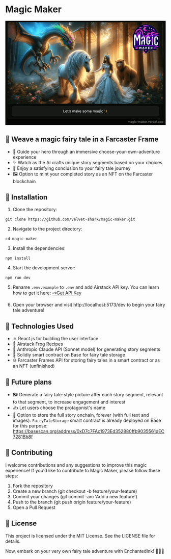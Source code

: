 # Magic Maker

![Magic Maker Logo](./welcome-screen.png)

## 🌈 Weave a magic fairy tale in a Farcaster Frame

- 🏰 Guide your hero through an immersive choose-your-own-adventure experience
- ✨ Watch as the AI crafts unique story segments based on your choices
- 📜 Enjoy a satisfying conclusion to your fairy tale journey
- 🖼️ Option to mint your completed story as an NFT on the Farcaster blockchain

## 🔧 Installation

1. Clone the repository:

```
git clone https://github.com/velvet-shark/magic-maker.git
```

2. Navigate to the project directory:

```
cd magic-maker
```

3. Install the dependencies:

```
npm install
```

4. Start the development server:

```
npm run dev
```

5. Rename `.env.example` to `.env` and add Airstack API key. You can learn how to get it here: [🗝️Get API Key](https://docs.airstack.xyz/airstack-docs-and-faqs/get-started/get-api-key)

6. Open your browser and visit http://localhost:5173/dev to begin your fairy tale adventure!

## 🎨 Technologies Used

- ⚛️ React.js for building the user interface
- 🐸 Airstack Frog Recipes
- 🤖 Anthropic Claude API (Sonnet model) for generating story segments
- 🔵 Solidiy smart contract on Base for fairy tale storage
- 🌐 Farcaster Frames API for storing fairy tales in a smart contract or as an NFT (unfinished)

## 🎯 Future plans

- 🖼️ Generate a fairy tale-style picture after each story segment, relevant to that segment, to increase engagement and interest
- ✍️ Let users choose the protagonist's name
- 🍬 Option to store the full story onchain, forever (with full text and images). `FairyTaleStorage` smart contract is already deployed on Base for this purpose: https://basescan.org/address/0xD7c7FAc1973Ed352880ffb9035561dEC7281Bb8f

## 🤝 Contributing

I welcome contributions and any suggestions to improve this magic experience! If you'd like to contribute to Magic Maker, please follow these steps:

1. Fork the repository
2. Create a new branch (git checkout -b feature/your-feature)
3. Commit your changes (git commit -am 'Add a new feature')
4. Push to the branch (git push origin feature/your-feature)
5. Open a Pull Request

## 📄 License

This project is licensed under the MIT License. See the LICENSE file for details.

Now, embark on your very own fairy tale adventure with EnchantedInk! 🧙‍♂️✨
